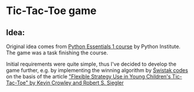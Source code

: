 # Tic-Tac-Toe game
## Idea:
Original idea comes from [Python Essentials 1 course](https://edube.org/study/pe1) by Python Institute. The game was a task finishing the course.

Initial requirements were quite simple, thus I've decided to develop the game further, e.g. by implementing the winning algorithm by [Świstak codes](https://swistak.codes/post/algorytmika-gier-kolko-i-krzyzyk/#strategia-wygrywania-w-kółko-i-krzyżyk) on the basis of the article ["Flexible Strategy Use in Young Children's Tic-Tac-Toe" by Kevin Crowley and Robert S. Siegler](https://onlinelibrary.wiley.com/doi/abs/10.1207/s15516709cog1704_3)
